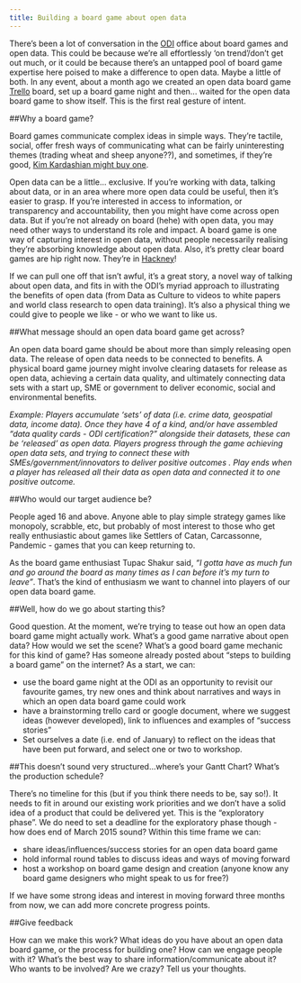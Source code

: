 ```yaml
---
title: Building a board game about open data
---
```


There’s been a lot of conversation in the [ODI](http://theodi.org) office about board games and open data. This could be because we’re all effortlessly ‘on trend’/don’t get out much, or it could be because there’s an untapped pool of board game expertise here poised to make a difference to open data. Maybe a little of both. In any event, about a month ago we created an open data board game [Trello](http://trello.com) board, set up a board game night and then... waited for the open data board game to show itself. This is the first real gesture of intent.  

##Why a board game?

Board games communicate complex ideas in simple ways. They’re tactile, social, offer fresh ways of communicating what can be fairly uninteresting themes (trading wheat and sheep anyone??), and sometimes, if they’re good, [Kim Kardashian might buy one](http://www.dailymail.co.uk/tvshowbiz/article-2660807/Kim-Kardashian-buys-Kanye-West-20-custom-Monopoly-board-game-birthday.html).

Open data can be a little... exclusive. If you’re working with data, talking about data, or in an area where more open data could be useful, then it’s easier to grasp. If you’re interested in access to information, or transparency and accountability, then you might have come across open data. But if you’re not already on board (hehe) with open data, you may need other ways to understand its role and impact. A board game is one way of capturing interest in open data, without people necessarily realising they’re absorbing knowledge about open data. Also, it’s pretty clear board games are hip right now. They’re in [Hackney](http://www.draughtslondon.com/)!

If we can pull one off that isn’t awful, it’s a great story, a novel way of talking about open data, and fits in with the ODI’s myriad approach to illustrating the benefits of open data (from Data as Culture to videos to white papers and world class research to open data training). It’s also a physical thing we could give to people we like - or who we want to like us.

##What message should an open data board game get across?

An open data board game should be about more than simply releasing open data. The release of open data needs to be connected to benefits. A physical board game journey might involve clearing datasets for release as open data, achieving a certain data quality, and ultimately connecting data sets with a start up, SME or government to deliver economic, social and environmental benefits.

_Example: Players accumulate ‘sets’ of data (i.e. crime data, geospatial data, income data). Once they have 4 of a kind, and/or have assembled “data quality cards - ODI certification?” alongside their datasets, these can be ‘released’ as open data. Players progress through the game achieving open data sets, and trying to connect these with SMEs/government/innovators to deliver positive outcomes . Play ends when a player has released all their data as open data and connected it to one positive outcome._

##Who would our target audience be?

People aged 16 and above. Anyone able to play simple strategy games like monopoly, scrabble, etc, but probably of most interest to those who get really enthusiastic about games like Settlers of Catan, Carcassonne, Pandemic - games that you can keep returning to.

As the board game enthusiast Tupac Shakur said, _“I gotta have as much fun and go around the board as many times as I can before it’s my turn to leave”_. That’s the kind of enthusiasm we want to channel into players of our open data board game.

##Well, how do we go about starting this?

Good question. At the moment, we’re trying to tease out how an open data board game might actually work. What’s a good game narrative about open data? How would we set the scene? What’s a good board game mechanic for this kind of game? Has someone already posted about “steps to building a board game” on the internet? As a start, we can:

* use the board game night at the ODI as an opportunity to revisit our favourite games, try new ones and think about narratives and ways in which an open data board game could work
* have a brainstorming trello card or google document, where we suggest ideas (however developed), link to influences and examples of “success stories”
* Set ourselves a date (i.e. end of January) to reflect on the ideas that have been put forward, and select one or two to workshop.

##This doesn’t sound very structured...where’s your Gantt Chart? What’s the production schedule?

There’s no timeline for this (but if you think there needs to be, say so!). It needs to fit in around our existing work priorities and we don’t have a solid idea of a product that could be delivered yet. This is the “exploratory phase”. We do need to set a deadline for the exploratory phase though - how does end of March 2015 sound? Within this time frame we can:

* share ideas/influences/success stories for an open data board game
* hold informal round tables to discuss ideas and ways of moving forward
* host a workshop on board game design and creation (anyone know any board game designers who might speak to us for free?)

If we have some strong ideas and interest in moving forward three months from now, we can add more concrete progress points.

##Give feedback

How can we make this work? What ideas do you have about an open data board game, or the process for building one? How can we engage people with it? What’s the best way to share information/communicate about it? Who wants to be involved? Are we crazy? Tell us your thoughts.
